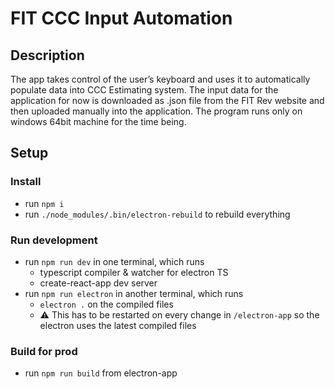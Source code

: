 # FIT CCC Input Automation

## Description 

The app takes control of the user’s keyboard and uses it to automatically populate data into CCC Estimating system. The input data for the application for now is downloaded as .json file from the FIT Rev website and then uploaded manually into the application. The program runs only on windows 64bit machine for the time being.

## Setup

### Install
- run `npm i`
- run `./node_modules/.bin/electron-rebuild` to rebuild everything

### Run development

- run `npm run dev` in one terminal, which runs
  - typescript compiler & watcher for electron TS
  - create-react-app dev server
- run `npm run electron` in another terminal, which runs
  - `electron .` on the compiled files
  - ⚠ This has to be restarted on every change in `/electron-app` so the electron uses the latest compiled files

### Build for prod

- run `npm run build` from electron-app
